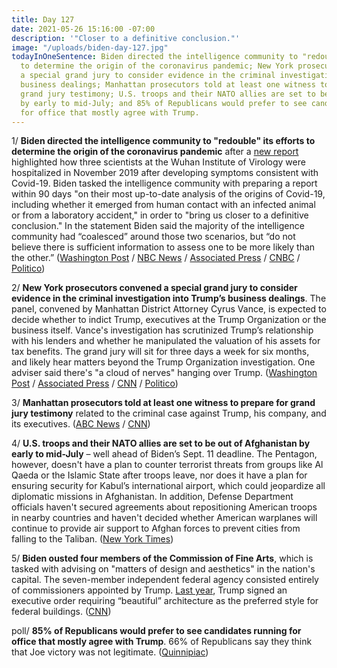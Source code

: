 ```yaml
---
title: Day 127
date: 2021-05-26 15:16:00 -07:00
description: '"Closer to a definitive conclusion."'
image: "/uploads/biden-day-127.jpg"
todayInOneSentence: Biden directed the intelligence community to "redouble" its efforts
  to determine the origin of the coronavirus pandemic; New York prosecutors convened
  a special grand jury to consider evidence in the criminal investigation into Trump’s
  business dealings; Manhattan prosecutors told at least one witness to prepare for
  grand jury testimony; U.S. troops and their NATO allies are set to be out of Afghanistan
  by early to mid-July; and 85% of Republicans would prefer to see candidates running
  for office that mostly agree with Trump.
---
```


1/ **Biden directed the intelligence community to "redouble" its efforts to determine the origin of the coronavirus pandemic** after a [new report](https://www.wsj.com/articles/wuhan-lab-leak-question-chinese-mine-covid-pandemic-11621871125) highlighted how three scientists at the Wuhan Institute of Virology were hospitalized in November 2019 after developing symptoms consistent with Covid-19. Biden tasked the intelligence community with preparing a report within 90 days "on their most up-to-date analysis of the origins of Covid-19, including whether it emerged from human contact with an infected animal or from a laboratory accident," in order to "bring us closer to a definitive conclusion." In the statement Biden said the majority of the intelligence community had “coalesced” around those two scenarios, but “do not believe there is sufficient information to assess one to be more likely than the other.” ([Washington Post](https://www.washingtonpost.com/politics/biden-covid-china-virus-origins/2021/05/26/4f574a24-be44-11eb-9c90-731aff7d9a0d_story.html) / [NBC News](https://www.nbcnews.com/politics/white-house/biden-asks-intelligence-community-redouble-efforts-determine-origins-covid-19-n1268657) / [Associated Press](https://apnews.com/article/coronavirus-pandemic-health-f98d73476a1a4942ca5528fa5dfff70f) / [CNBC](https://www.cnbc.com/2021/05/26/biden-orders-us-intelligence-to-intensify-investigation-into-covid-19-origins.html) / [Politico](https://www.politico.com/news/2021/05/26/democrats-covid-lab-leak-theory-490951))

2/ **New York prosecutors convened a special grand jury to consider evidence in the criminal investigation into Trump’s business dealings**. The panel, convened by Manhattan District Attorney Cyrus Vance, is expected to decide whether to indict Trump, executives at the Trump Organization or the business itself.  Vance's investigation has scrutinized Trump’s relationship with his lenders and whether he manipulated the valuation of his assets for tax benefits. The grand jury will sit for three days a week for six months, and likely hear matters beyond the Trump Organization investigation. One adviser said there's "a cloud of nerves" hanging over Trump. ([Washington Post](https://www.washingtonpost.com/national-security/trump-investigation-grand-jury/2021/05/25/5f47911c-bcca-11eb-83e3-0ca705a96ba4_story.html) / [Associated Press](https://apnews.com/article/donald-trump-trump-investigations-business-government-and-politics-80592eae7ba9ca508a3161e085a0fec6) / [CNN](https://www.cnn.com/2021/05/25/politics/manhattan-district-attorney-trump-organization-grand-jury/index.html) / [Politico](https://www.politico.com/newsletters/playbook/2021/05/26/cloud-of-nerves-hovers-over-trump-land-after-grand-jury-report-493006))

3/ **Manhattan prosecutors told at least one witness to prepare for grand jury testimony** related to the criminal case against Trump, his company, and its executives. ([ABC News](https://abcnews.go.com/) / [CNN](https://www.cnn.com/2021/05/26/politics/donald-trump-grand-jury/index.html))

4/ **U.S. troops and their NATO allies are set to be out of Afghanistan by early to mid-July** – well ahead of Biden’s Sept. 11 deadline. The Pentagon, however, doesn't have a plan to counter terrorist threats from groups like Al Qaeda or the Islamic State after troops leave, nor does it have a plan for ensuring security for Kabul’s international airport, which could jeopardize all diplomatic missions in Afghanistan. In addition, Defense Department officials haven't secured agreements about repositioning American troops in nearby countries and haven't decided whether American warplanes will continue to provide air support to Afghan forces to prevent cities from falling to the Taliban. ([New York Times](https://www.nytimes.com/2021/05/25/us/politics/us-afghanistan-withdrawal.html))

5/ **Biden ousted four members of the Commission of Fine Arts**, which is tasked with advising on "matters of design and aesthetics" in the nation's capital. The seven-member independent federal agency consisted entirely of commissioners appointed by Trump. [Last year](https://whatthefuckjusthappenedtoday.com/2020/12/21/day-1432/#7-trump-signed-an-executive-order-re), Trump signed an executive order requiring “beautiful” architecture as the preferred style for federal buildings. ([CNN](https://www.cnn.com/2021/05/25/politics/white-house-arts-commission/index.html))

poll/ **85% of Republicans would prefer to see candidates running for office that mostly agree with Trump**. 66% of Republicans say they think that Joe victory was not legitimate.   ([Quinnipiac](https://poll.qu.edu/poll-release?releaseid=3810))


